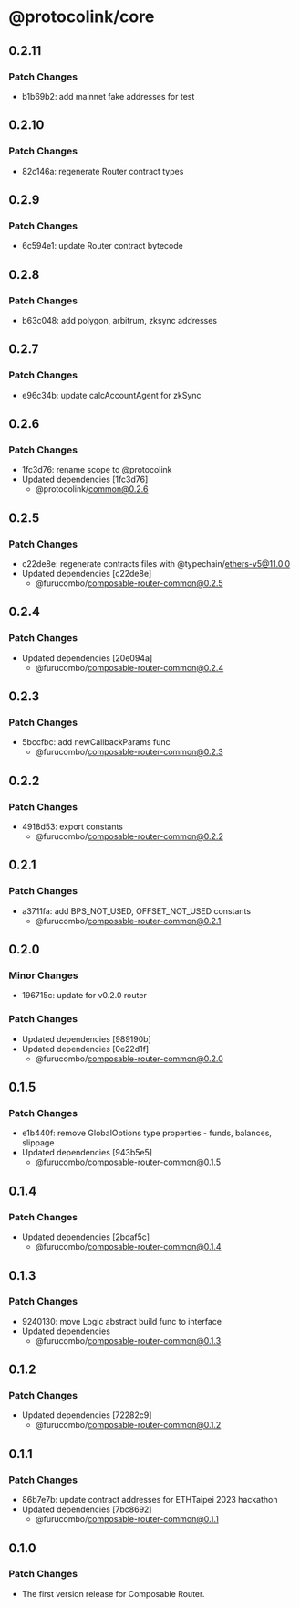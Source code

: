 # @protocolink/core

## 0.2.11

### Patch Changes

- b1b69b2: add mainnet fake addresses for test

## 0.2.10

### Patch Changes

- 82c146a: regenerate Router contract types

## 0.2.9

### Patch Changes

- 6c594e1: update Router contract bytecode

## 0.2.8

### Patch Changes

- b63c048: add polygon, arbitrum, zksync addresses

## 0.2.7

### Patch Changes

- e96c34b: update calcAccountAgent for zkSync

## 0.2.6

### Patch Changes

- 1fc3d76: rename scope to @protocolink
- Updated dependencies [1fc3d76]
  - @protocolink/common@0.2.6

## 0.2.5

### Patch Changes

- c22de8e: regenerate contracts files with @typechain/ethers-v5@11.0.0
- Updated dependencies [c22de8e]
  - @furucombo/composable-router-common@0.2.5

## 0.2.4

### Patch Changes

- Updated dependencies [20e094a]
  - @furucombo/composable-router-common@0.2.4

## 0.2.3

### Patch Changes

- 5bccfbc: add newCallbackParams func
  - @furucombo/composable-router-common@0.2.3

## 0.2.2

### Patch Changes

- 4918d53: export constants
  - @furucombo/composable-router-common@0.2.2

## 0.2.1

### Patch Changes

- a3711fa: add BPS_NOT_USED, OFFSET_NOT_USED constants
  - @furucombo/composable-router-common@0.2.1

## 0.2.0

### Minor Changes

- 196715c: update for v0.2.0 router

### Patch Changes

- Updated dependencies [989190b]
- Updated dependencies [0e22d1f]
  - @furucombo/composable-router-common@0.2.0

## 0.1.5

### Patch Changes

- e1b440f: remove GlobalOptions type properties - funds, balances, slippage
- Updated dependencies [943b5e5]
  - @furucombo/composable-router-common@0.1.5

## 0.1.4

### Patch Changes

- Updated dependencies [2bdaf5c]
  - @furucombo/composable-router-common@0.1.4

## 0.1.3

### Patch Changes

- 9240130: move Logic abstract build func to interface
- Updated dependencies
  - @furucombo/composable-router-common@0.1.3

## 0.1.2

### Patch Changes

- Updated dependencies [72282c9]
  - @furucombo/composable-router-common@0.1.2

## 0.1.1

### Patch Changes

- 86b7e7b: update contract addresses for ETHTaipei 2023 hackathon
- Updated dependencies [7bc8692]
  - @furucombo/composable-router-common@0.1.1

## 0.1.0

### Patch Changes

- The first version release for Composable Router.
